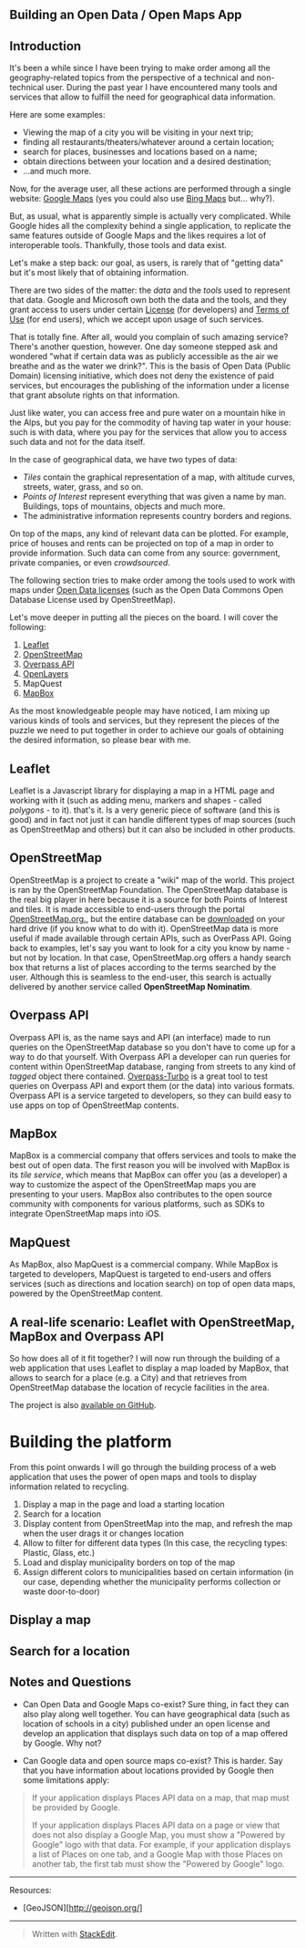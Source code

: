 ## Building an Open Data / Open Maps App ##

Introduction
-----------

It's been a while since I have been trying to make order among all the geography-related topics from the perspective of a technical and non-technical user.
During the past year I have encountered many tools and services that allow to fulfill the need for geographical data information. 

Here are some examples:

 - Viewing the map of a city you will be visiting in your next trip;
 - finding all restaurants/theaters/whatever around a certain location;
 - search for places, businesses and locations based on a name;
 - obtain directions between your location and a desired destination;
 - ...and much more.

Now, for the average user, all these actions are performed through a single website: [Google Maps][1] (yes you could also use [Bing Maps][2] but... why?). 

But, as usual, what is apparently simple is actually very complicated. While Google hides all the complexity behind a single application, to replicate the same features outside of Google Maps and the likes requires a lot of interoperable tools. Thankfully, those tools and data exist.

Let's make a step back: our goal, as users, is rarely that of "getting data" but it's most likely that of obtaining information. 

There are two sides of the matter: the *data* and the *tools* used to represent that data. Google and Microsoft own both the data and the tools, and they grant access to users under certain [License][3] (for developers) and [Terms of Use][4] (for end users), which we accept upon usage of such services. 

That is totally fine. After all, would you complain of such amazing service? There's another question, however. One day someone stepped ask and wondered "what if certain data was as publicly accessible as the air we breathe and as the water we drink?". 
This is the basis of Open Data (Public Domain) licensing initiative, which does not deny the existence of paid services, but encourages the publishing of the information under a license that grant absolute rights on that information. 

Just like water, you can access free and pure water on a mountain hike in the Alps, but you pay for the commodity of having tap water in your house: such is with data, where you pay for the services that allow you to access such data and not for the data itself. 

In the case of geographical data, we have two types of data:

 - *Tiles* contain the graphical representation of a map, with altitude curves, streets, water, grass, and so on. 
 - *Points of Interest* represent everything that was given a name by man. Buildings, tops of mountains, objects and much more.
 - The administrative information represents country borders and regions.

On top of the maps, any kind of relevant data can be plotted. For example, price of houses and rents can be projected on top of a map in order to provide information. Such data can come from any source: government, private companies, or even *crowdsourced*.

The following section tries to make order among the tools used to work with maps under [Open Data licenses][5] (such as the Open Data Commons Open Database License used by OpenStreetMap).
 
Let's move deeper in putting all the pieces on the board. I will cover the following:

 1. [Leaflet][6]
 2. [OpenStreetMap][7]
 3. [Overpass API][8]
 4. [OpenLayers][9]
 5. MapQuest
 6. [MapBox][10]

As the most knowledgeable people may have noticed, I am mixing up various kinds of tools and services, but they represent the pieces of the puzzle we need to put together in order to achieve our goals of obtaining the desired information, so please bear with me. 
  

Leaflet
-------
Leaflet is a Javascript library for displaying a map in a HTML page and working with it (such as adding menu, markers and shapes - called *polygons* - to it). that's it. Is a very generic piece of software (and this is good) and in fact not just it can handle different types of map sources (such as OpenStreetMap and others) but it can also be included in other products. 

OpenStreetMap
------------
OpenStreetMap is a project to create a "wiki" map of the world. This project is ran by the OpenStreetMap Foundation. The OpenStreetMap database is the real big player in here because it is a source for both Points of Interest and tiles. It is made accessible to end-users through the portal [OpenStreetMap.org.][11], but the entire database can be [downloaded][12] on your hard drive (if you know what to do with it). 
OpenStreetMap data is more useful if made available through certain APIs, such as OverPass API.
Going back to examples, let's say you want to look for a city you know by name -but not by location. In that case, OpenStreetMap.org offers a handy search box that returns a list of places according to the terms searched by the user. Although this is seamless to the end-user, this search is actually delivered by another service called **OpenStreetMap Nominatim**. 

Overpass API
-----------
Overpass API is, as the name says and API (an interface) made to run queries on the OpenStreetMap database so you don't have to come up for a way to do that yourself. 
With Overpass API a developer can run queries for content within OpenStreetMap database, ranging from streets to any kind of *tagged* object there contained.
[Overpass-Turbo][13] is a great tool to test queries on Overpass API and export them (or the data) into various formats.
Overpass API is a service targeted to developers, so they can build easy to use apps on top of OpenStreetMap contents. 

MapBox
------
MapBox is a commercial company that offers services and tools to make the best out of open data. The first reason you will be involved with MapBox is its *tile service*, which means that MapBox can offer you (as a developer) a way to customize the aspect of the OpenStreetMap maps you are presenting to your users. MapBox also contributes to the open source community with components for various platforms, such as SDKs to integrate OpenStreetMap maps into iOS. 

MapQuest
--------
As MapBox, also MapQuest is a commercial company. While MapBox is targeted to developers, MapQuest is targeted to end-users and offers services (such as directions and location search) on top of open data maps, powered by the OpenStreetMap content. 

## A real-life scenario: Leaflet with OpenStreetMap, MapBox and Overpass API ##

So how does all of it fit together?
I will now run through the building of a web application that uses Leaflet to display a map loaded by MapBox, that allows to search for a place (e.g. a City) and that retrieves from OpenStreetMap database the location of recycle facilities in the area. 
 
The project is also [available on GitHub][14].


# Building the platform

From this point onwards I will go through the building process of a web application that uses the power of open maps and tools to display information related to recycling. 

 1. Display a map in the page and load a starting location
 2. Search for a location
 3. Display content from OpenStreetMap into the map, and refresh the map when the user drags it or changes location
 4. Allow to filter for different data types (In this case, the recycling types: Plastic, Glass, etc.)
 5. Load and display municipality borders on top of the map
 6. Assign different colors to municipalities based on certain information (in our case, depending whether the municipality performs collection or waste door-to-door)

## Display a map

## Search for a location 



 
Notes and Questions
---------------

- Can Open Data and Google Maps co-exist?
Sure thing, in fact they can also play along well together. You can have geographical data (such as location of schools in a city) published under an open license and develop an application that displays such data on top of a map offered by Google. Why not? 

- Can Google data and open source maps co-exist?
This is harder. Say that you have information about locations provided by Google then some limitations apply:

> If your application displays Places API data on a map, that map must
> be provided by Google.
> 
> If your application displays Places API data on a page or view that
> does not also display a Google Map, you must show a "Powered by
> Google" logo with that data. For example, if your application displays
> a list of Places on one tab, and a Google Map with those Places on
> another tab, the first tab must show the "Powered by Google" logo.


----------

Resources:

 - [GeoJSON][http://geojson.org/]
 
----------

> Written with [StackEdit](https://stackedit.io/).


  [1]: http://maps.google.com
  [2]: http://maps.bing.com
  [3]: https://developers.google.com/maps/licensing
  [4]: https://developers.google.com/maps/terms?hl=en
  [5]: http://www.openstreetmap.org/copyright
  [6]: http://leafletjs.com/
  [7]: http://www.openstreetmap.org/
  [8]: http://overpass-api.de/
  [9]: http://openlayers.org/
  [10]: https://www.mapbox.com/
  [11]: www.OpenStreetMap.org.
  [12]: http://planet.openstreetmap.org/
  [13]: http://overpass-turbo.eu/
  [14]: https://github.com/DoveSiButta/DoveSiButta-leaflet
